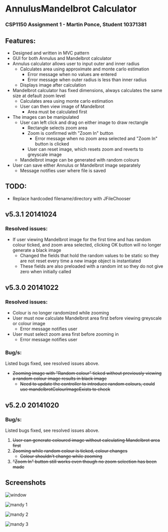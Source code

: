 # AnnulusMandelbrot Calculator

### CSP1150 Assignment 1 - Martin Ponce, Student 10371381

## Features:

- Designed and written in MVC pattern
- GUI for both Annulus and Mandelbrot calculator
- Annulus calculator allows user to input outer and inner radius
	- Calculates area using approximate and monte carlo estimation
		- Error message when no values are entered
		- Error message when outer radius is less than inner radius
	- Displays image after calculation
- Mandelbrot calculator has fixed dimensions, always calculates the same size at default zoom level
	- Calculates area using monte carlo estimation
	- User can then view image of Mandelbrot
		- Area must be calculated first
- The images can be manipulated
	- User can left click and drag on either image to draw rectangle
		- Rectangle selects zoom area
		- Zoom is confirmed with "Zoom In" button
			- Error message when no zoom area selected and "Zoom In" button is clicked
		- User can reset image, which resets zoom and reverts to greyscale image
	- Mandelbrot image can be generated with random colours
- User can save either Annulus or Mandelbrot image separately
	- Message notifies user where file is saved

## TODO:

- Replace hardcoded filename/directory with JFileChooser

## v5.3.1 20141024

### Resolved issues:

- If user viewing Mandelbrot image for the first time and has random colour ticked, and zoom area selected, clicking OK button will no longer generate a black image
	- Changed the fields that hold the random values to be static so they are not reset every time a new image object is instantiated
	- These fields are also preloaded with a random int so they do not give zero when initially called

## v5.3.0 20141022

### Resolved issues:

- Colour is no longer randomized while zooming
- User must now calculate Mandelbrot area first before viewing greyscale or colour image
	- Error message notifies user
- User must select zoom area first before zooming in
	- Error message notifies user

### Bug/s:

Listed bugs fixed, see resolved issues above.

- ~~Zooming image with "Random colour" ticked without previously viewing a random colour image results in black image~~
	- ~~Need to update the controller to introduce random colours, could use mandelbrotColourImageExists to check~~

## v5.2.0 20141020

### Bug/s:

Listed bugs fixed, see resolved issues above.

1. ~~User can generate coloured image without calculating Mandelbrot area first~~
2. ~~Zooming while random colour is ticked, colour changes~~
	- ~~Colour shouldn't change while zooming~~
3. ~~"Zoom In" button still works even though no zoom selection has been made~~

## Screenshots

![window](http://i.imgur.com/XBpWOmP.png)

![mandy 1](http://i.imgur.com/Sg2l7d8.png)

![mandy 2](http://i.imgur.com/rwJM5ds.png)

![mandy 3](http://i.imgur.com/03G21iu.png)
